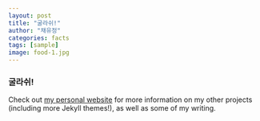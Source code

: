 ```yaml
---
layout: post
title: "굴라쉬!"
author: "채유정"
categories: facts
tags: [sample]
image: food-1.jpg
---
```


### 굴라쉬!

Check out [my personal website](https://www.lenpaul.com/) for more information on my other projects (including more Jekyll themes!), as well as some of my writing.
